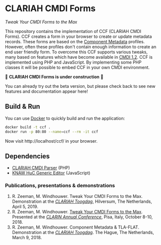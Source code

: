 # CLARIAH CMDI Forms
*Tweak Your CMDI Forms to the Max*

This repository contains the implementation of CCF (CLARIAH CMDI Forms). CCF creates a form in your browser to create or update metadata records. These forms are based on the [Component Metadata](http://www.clarin.eu/cmdi/) profiles. However, often these profiles don't contain enough information to create an end user friendly form. To overcome this CCF supports various tweaks, many based on features which have become available in [CMDI 1.2](https://www.clarin.eu/cmdi1.2). CCF is implemented using PHP and JavaScript. By implementing some PHP classes it will be possible to embed CCF in your own CMDI environment.

:construction: **CLARIAH CMDI Forms is under construction** :construction:

You can already try out the beta version, but please check back to see new features and documentation appear here!

## Build & Run

You can use [Docker](https://www.docker.com/get-started) to quickly build and run the application:

```sh
docker build -t ccf .
docker run -p 80:80 --name=ccf --rm -it ccf
```

Now visit http://localhost/ccf/ in your browser.

## Dependencies

* [CLARIAH CMDI Parser](https://github.com/knaw-huc/clariah-cmdi-parser/) (PHP)
* [KNAW HuC Generic Editor](https://github.com/knaw-huc/huc-generic-editor/) (JavaScript)

### Publications, presentations & demonstrations

1. R. Zeeman, M. Windhouwer. Tweak Your CMDI Forms to the Max. Demonstration at the *[CLARIAH Toogdag](https://www.clariah.nl/en/events/toog-day-2019)*, Hilversum, The Netherlands, April 5, 2019. 
2. R. Zeeman, M. Windhouwer. [Tweak Your CMDI Forms to the Max](https://office.clarin.eu/v/CE-2018-1292-CLARIN2018_ConferenceProceedings.pdf#page=102). Presented at the *[CLARIN Annual Conference](https://www.clarin.eu/event/2018/clarin-annual-conference-2018-pisa-italy)*, Pisa, Italy, October 8-10, 2018.
3. R. Zeeman, M. Windhouwer. Component Metadata & TLA-FLAT. Demonstration at the *[CLARIAH Toogdag](https://www.clariah.nl/evenementen/toog-dag-2018)*. The Hague, The Netherlands, March 9, 2018. 
